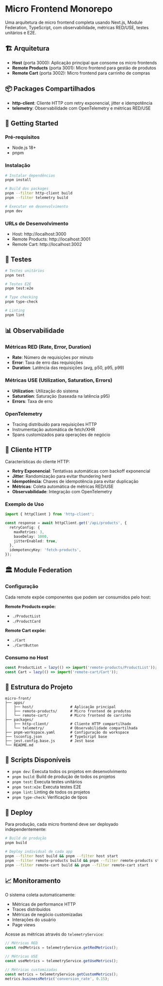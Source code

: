 # Micro Frontend Monorepo

Uma arquitetura de micro frontend completa usando Next.js, Module Federation, TypeScript, com observabilidade, métricas RED/USE, testes unitários e E2E.

## 🏗️ Arquitetura

- **Host** (porta 3000): Aplicação principal que consome os micro frontends
- **Remote Products** (porta 3001): Micro frontend para gestão de produtos
- **Remote Cart** (porta 3002): Micro frontend para carrinho de compras

## 📦 Packages Compartilhados

- **http-client**: Cliente HTTP com retry exponencial, jitter e idempotência
- **telemetry**: Observabilidade com OpenTelemetry e métricas RED/USE

## 🚀 Getting Started

### Pré-requisitos

- Node.js 18+
- pnpm

### Instalação

```bash
# Instalar dependências
pnpm install

# Build dos packages
pnpm --filter http-client build
pnpm --filter telemetry build

# Executar em desenvolvimento
pnpm dev
```

### URLs de Desenvolvimento

- Host: http://localhost:3000
- Remote Products: http://localhost:3001
- Remote Cart: http://localhost:3002

## 🧪 Testes

```bash
# Testes unitários
pnpm test

# Testes E2E
pnpm test:e2e

# Type checking
pnpm type-check

# Linting
pnpm lint
```

## 📊 Observabilidade

### Métricas RED (Rate, Error, Duration)

- **Rate**: Número de requisições por minuto
- **Error**: Taxa de erro das requisições
- **Duration**: Latência das requisições (avg, p50, p95, p99)

### Métricas USE (Utilization, Saturation, Errors)

- **Utilization**: Utilização do sistema
- **Saturation**: Saturação (baseada na latência p95)
- **Errors**: Taxa de erro

### OpenTelemetry

- Tracing distribuído para requisições HTTP
- Instrumentação automática de fetch/XHR
- Spans customizados para operações de negócio

## 🔄 Cliente HTTP

Características do cliente HTTP:

- **Retry Exponencial**: Tentativas automáticas com backoff exponencial
- **Jitter**: Randomização para evitar thundering herd
- **Idempotência**: Chaves de idempotência para evitar duplicação
- **Métricas**: Coleta automática de métricas RED/USE
- **Observabilidade**: Integração com OpenTelemetry

### Exemplo de Uso

```typescript
import { httpClient } from 'http-client';

const response = await httpClient.get('/api/products', {
  retryConfig: {
    maxRetries: 3,
    baseDelay: 1000,
    jitterEnabled: true,
  },
  idempotencyKey: 'fetch-products',
});
```

## 🏛️ Module Federation

### Configuração

Cada remote expõe componentes que podem ser consumidos pelo host:

**Remote Products expõe:**
- `./ProductList`
- `./ProductCard`

**Remote Cart expõe:**
- `./Cart`
- `./CartButton`

### Consumo no Host

```typescript
const ProductList = lazy(() => import('remote-products/ProductList'));
const Cart = lazy(() => import('remote-cart/Cart'));
```

## 📁 Estrutura do Projeto

```
micro-front/
├── apps/
│   ├── host/                 # Aplicação principal
│   ├── remote-products/      # Micro frontend de produtos
│   └── remote-cart/          # Micro frontend de carrinho
├── packages/
│   ├── http-client/          # Cliente HTTP compartilhado
│   └── telemetry/            # Observabilidade compartilhada
├── pnpm-workspace.yaml       # Configuração do workspace
├── tsconfig.json             # TypeScript base
├── jest.config.base.js       # Jest base
└── README.md
```

## 🔧 Scripts Disponíveis

- `pnpm dev`: Executa todos os projetos em desenvolvimento
- `pnpm build`: Build de produção de todos os projetos  
- `pnpm test`: Executa testes unitários
- `pnpm test:e2e`: Executa testes E2E
- `pnpm lint`: Linting de todos os projetos
- `pnpm type-check`: Verificação de tipos

## 🚀 Deploy

Para produção, cada micro frontend deve ser deployado independentemente:

```bash
# Build de produção
pnpm build

# Deploy individual de cada app
pnpm --filter host build && pnpm --filter host start
pnpm --filter remote-products build && pnpm --filter remote-products start  
pnpm --filter remote-cart build && pnpm --filter remote-cart start
```

## 📈 Monitoramento

O sistema coleta automaticamente:

- Métricas de performance HTTP
- Traces distribuídos
- Métricas de negócio customizadas
- Interações do usuário
- Page views

Acesse as métricas através do `telemetryService`:

```typescript
// Métricas RED
const redMetrics = telemetryService.getRedMetrics();

// Métricas USE  
const useMetrics = telemetryService.getUseMetrics();

// Métricas customizadas
const metrics = telemetryService.getCustomMetrics();
metrics.businessMetric('conversion_rate', 0.15);
```